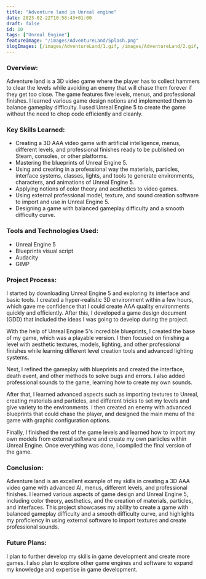 ```yaml
---
title: "Adventure land in Unreal engine"
date: 2023-02-22T10:58:43+01:00
draft: false
id: 10
tags: ["Unreal Engine"]
featureImage: "/images/AdventureLand/Splash.png"
blogImages: [/images/AdventureLand/1.gif, /images/AdventureLand/2.gif, /images/AdventureLand/3.gif, /images/AdventureLand/4.gif, /images/AdventureLand/5.gif, /images/AdventureLand/6.gif]
---
```


### **Overview:** 

Adventure land is a 3D video game where the player has to collect hammers to clear the levels while avoiding an enemy that will chase them forever if they get too close. The game features five levels, menus, and professional finishes. I learned various game design notions and implemented them to balance gameplay difficulty. I used Unreal Engine 5 to create the game without the need to chop code efficiently and cleanly.

### **Key Skills Learned:**

-   Creating a 3D AAA video game with artificial intelligence, menus, different levels, and professional finishes ready to be published on Steam, consoles, or other platforms.
-   Mastering the blueprints of Unreal Engine 5.
-   Using and creating in a professional way the materials, particles, interface systems, classes, lights, and tools to generate environments, characters, and animations of Unreal Engine 5.
-   Applying notions of color theory and aesthetics to video games.
-   Using external professional model, texture, and sound creation software to import and use in Unreal Engine 5.
-   Designing a game with balanced gameplay difficulty and a smooth difficulty curve.
       
### **Tools and Technologies Used:**

-   Unreal Engine 5
-   Blueprints visual script
-   Audacity
-   GIMP


### **Project Process:**

I started by downloading Unreal Engine 5 and exploring its interface and basic tools. I created a hyper-realistic 3D environment within a few hours, which gave me confidence that I could create AAA quality environments quickly and efficiently. After this, I developed a game design document (GDD) that included the ideas I was going to develop during the project.

With the help of Unreal Engine 5's incredible blueprints, I created the base of my game, which was a playable version. I then focused on finishing a level with aesthetic textures, models, lighting, and other professional finishes while learning different level creation tools and advanced lighting systems.

Next, I refined the gameplay with blueprints and created the interface, death event, and other methods to solve bugs and errors. I also added professional sounds to the game, learning how to create my own sounds.

After that, I learned advanced aspects such as importing textures to Unreal, creating materials and particles, and different tricks to set my levels and give variety to the environments. I then created an enemy with advanced blueprints that could chase the player, and designed the main menu of the game with graphic configuration options.

Finally, I finished the rest of the game levels and learned how to import my own models from external software and create my own particles within Unreal Engine. Once everything was done, I compiled the final version of the game.

### **Conclusion:**

Adventure land is an excellent example of my skills in creating a 3D AAA video game with advanced AI, menus, different levels, and professional finishes. I learned various aspects of game design and Unreal Engine 5, including color theory, aesthetics, and the creation of materials, particles, and interfaces. This project showcases my ability to create a game with balanced gameplay difficulty and a smooth difficulty curve, and highlights my proficiency in using external software to import textures and create professional sounds.

### **Future Plans:**

I plan to further develop my skills in game development and create more games. I also plan to explore other game engines and software to expand my knowledge and expertise in game development.